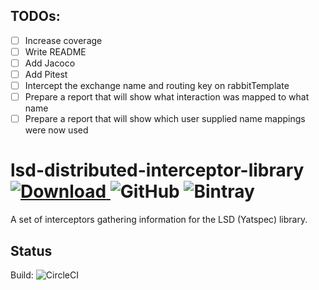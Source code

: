 ## TODOs:
- [ ] Increase coverage
- [ ] Write README
- [ ] Add Jacoco
- [ ] Add Pitest
- [ ] Intercept the exchange name and routing key on rabbitTemplate
- [ ] Prepare a report that will show what interaction was mapped to what name
- [ ] Prepare a report that will show which user supplied name mappings were now used

# lsd-distributed-interceptor-library [ ![Download](https://api.bintray.com/packages/integreety/open/lsd-distributed-interceptor-library/images/download.svg) ](https://bintray.com/integreety/open/lsd-distributed-interceptor-library/_latestVersion) ![GitHub](https://img.shields.io/github/license/integreety/lsd-distributed-interceptor-library) ![Bintray](https://img.shields.io/bintray/dt/integreety/open/lsd-distributed-interceptor-library)

A set of interceptors gathering information for the LSD (Yatspec) library.

## Status
Build: ![CircleCI](https://img.shields.io/circleci/build/gh/integreety/lsd-distributed-interceptor-library)
